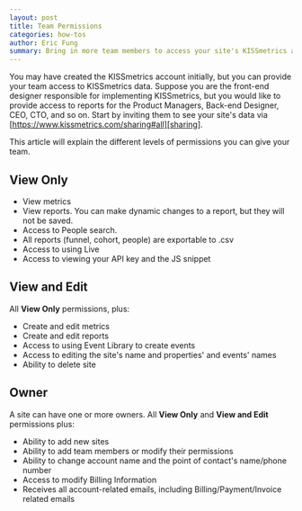```yaml
---
layout: post
title: Team Permissions
categories: how-tos
author: Eric Fung
summary: Bring in more team members to access your site's KISSmetrics account.
---
```

You may have created the KISSmetrics account initially, but you can provide your team access to KISSmetrics data. Suppose you are the front-end designer responsible for implementing KISSmetrics, but you would like to provide access to reports for the Product Managers, Back-end Designer, CEO, CTO, and so on. Start by inviting them to see your site's data via [https://www.kissmetrics.com/sharing#all][sharing].

This article will explain the different levels of permissions you can give your team.

## View Only

* View metrics
* View reports. You can make dynamic changes to a report, but they will not be saved.
* Access to People search.
* All reports (funnel, cohort, people) are exportable to .csv
* Access to using Live
* Access to viewing your API key and the JS snippet

## View and Edit

All **View Only** permissions, plus:

* Create and edit metrics
* Create and edit reports
* Access to using Event Library to create events
* Access to editing the site's name and properties' and events' names
* Ability to delete site

## Owner

A site can have one or more owners. All **View Only** and **View and Edit** permissions plus:

* Ability to add new sites
* Ability to add team members or modify their permissions
* Ability to change account name and the point of contact's name/phone number
* Access to modify Billing Information
* Receives all account-related emails, including Billing/Payment/Invoice related emails

[sharing]: https://www.kissmetrics.com/sharing#all